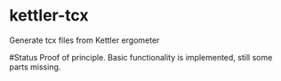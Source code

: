 # kettler-tcx
Generate tcx files from Kettler ergometer

#Status
Proof of principle. Basic functionality is implemented, still some parts missing. 
